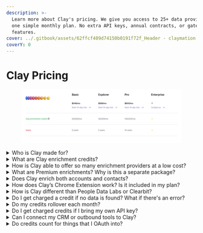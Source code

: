 ```yaml
---
description: >-
  Learn more about Clay's pricing. We give you access to 25+ data providers at
  one simple monthly plan. No extra API keys, annual contracts, or gated
  features.
cover: ../.gitbook/assets/62ffcf409d74150b0191f72f_Header - claymation black (2).png
coverY: 0
---
```


# Clay Pricing

<figure><img src="../.gitbook/assets/image (4).png" alt=""><figcaption></figcaption></figure>

<details>

<summary>Who is Clay made for?</summary>

Clay is made for sales ops, demand generation, and growth teams looking to find more leads, faster. Our spreadsheet makes it easy to pull in leads from dozens of sources and enrichment to find almost any data possible.

</details>

<details>

<summary>What are Clay enrichment credits?</summary>

Clay is reshaping the data provider business model by bundling together 25+ different providers into a simple credit system for a fraction of the cost.&#x20;

Each month you're given a certain amount of credits depending on your plan (Basic, Explorer, or Pro). Every time an enrichment provider is called, it counts as 1 credit. For example, if your table includes 3 enrichment columns, then every row added will run 3 credits.

Want to learn more? Check it out here: [https://www.loom.com/share/0acccd32c4ce44fabc0ab8f88c9144d4](https://www.loom.com/share/0acccd32c4ce44fabc0ab8f88c9144d4)

</details>

<details>

<summary>How is Clay able to offer so many enrichment providers at a low cost?</summary>

We offer a simple monthly subscription at a fraction of the cost of most single data providers. This is because we buy our credits in bulk, so you can get them for much cheaper without signing onto large, unnecessary commitments. You can pick and choose the best tools for your prospecting flow :)

</details>

<details>

<summary>What are Premium enrichments? Why is this a separate package?</summary>

We bundle together the majority of our data providers as “Basic enrichments” that are built into your plans; however, we connect with more traditional enrichment tools such as People Data Labs, Hunter, Owler, and Clearbit. While you can connect your own API key to these tools, we also offer credit packages to get access to these more expensive providers at a lower cost. See the section above on Premium enrichments to learn if it’s right for you.

</details>

<details>

<summary>Does Clay enrich both accounts and contacts?</summary>

Yes! You can start with data for either to enrich:

* Accounts: URLs, company LinkedIn profiles, Crunchbase profiles, or company name
* Contacts: name, email, LinkedIn profile, Twitter profile, etc.

</details>

<details>

<summary>How does Clay’s Chrome Extension work? Is it included in my plan?</summary>

Yes. Clay’s Chrome Extension makes it easy to scrape and import data from any website in a few simple clicks. For example, you can scrape lists from LinkedIn, Crunchbase, BuiltWith, LinkedIn Sales Navigator, ycombinator.com, and much more.

</details>

<details>

<summary>How is Clay different than People Data Labs or Clearbit?</summary>

Unlike Clearbit, People Data Labs, ZoomInfo, and other enrichment services, we are not a data provider. We connect with 50+ data providers into a simple prospecting tool so you can build workflow automations, build enrichments on top of each other, score leads, and connect with your existing stack.Clay makes it possible to do wicked multi-enrichments such as using Google API to find a LinkedIn profile, then using a LinkedIn data to pull in their profile information, then using the company page to pull even more information. You'll never have to rely on just one data provider for your information again.

</details>

<details>

<summary>Do I get charged a credit if no data is found? What if there's an error?</summary>

If there's an error, then you will not be charged any credits. However, there are a few exceptions that "No Data Found" will charge credits. For instance, if we call Google's API and search open role counts, if the result is 0, this still counts as a run. Similarly for job role count, tech stack, and a few other integrations that "No data found" is helpful, this will charge a credit. All other enrichments such as find email, enrich Linkedin, etc. will only run if data is returned.

</details>

<details>

<summary>Do my credits rollover each month?</summary>

Currently credits do not rollover each month for Clay's enrichment credits. However, premium credits will rollover each month.

</details>

<details>

<summary>Do I get charged credits if I bring my own API key?</summary>

No, you're not charged credits if you bring your own API key.

</details>

<details>

<summary>Can I connect my CRM or outbound tools to Clay?</summary>

Absolutely. We can connect with over 100+ outbound tools and CRMs to help automate your prospecting or enrich your leads. This is included within the product.

</details>

<details>

<summary>Do credits count for things that I OAuth into?</summary>

No, currently there are no credit charges for things you OAuth into.

</details>
